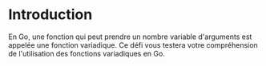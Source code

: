 # Introduction

En Go, une fonction qui peut prendre un nombre variable d'arguments est appelée une fonction variadique. Ce défi vous testera votre compréhension de l'utilisation des fonctions variadiques en Go.
